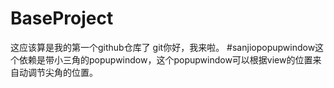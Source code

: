 # BaseProject
这应该算是我的第一个github仓库了
git你好，我来啦。
#sanjiopopupwindow这个依赖是带小三角的popupwindow，这个popupwindow可以根据view的位置来自动调节尖角的位置。
